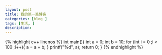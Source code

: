 ```yaml
---
layout: post
title: 我的第一篇博客
categories: [blog ]
tags: [生活, ]
description:  
---
```


{% highlight c++ linenos %}
int main(){
	int a = 0;
	int b = 10;
	for (int i = 0 ;i < 100 ;i++){
		a = a + b;
	}
	printf("%d", a);
	return 0;
}
{% endhighlight %}


